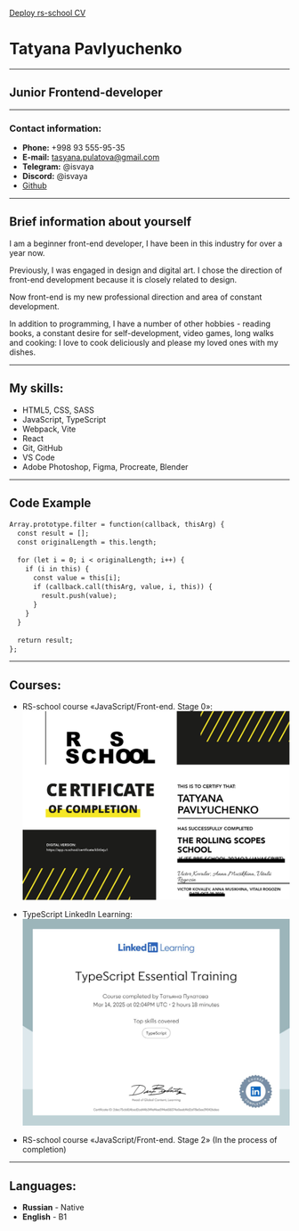 [Deploy rs-school CV](https://isvaya.github.io/rsschool-cv/cv)

# Tatyana Pavlyuchenko
---
## Junior Frontend-developer
---
### Contact information:
- **Phone:** +998 93 555-95-35
- **E-mail:** tasyana.pulatova@gmail.com
- **Telegram:** @isvaya
- **Discord:** @isvaya
- [Github](https://github.com/isvaya)

---

## Brief information about yourself

I am a beginner front-end developer, I have been in this industry for over a year now.

Previously, I was engaged in design and digital art. I chose the direction of front-end development because it is closely related to design.

Now front-end is my new professional direction and area of ​​constant development.

In addition to programming, I have a number of other hobbies - reading books, a constant desire for self-development, video games, long walks and cooking: I love to cook deliciously and please my loved ones with my dishes.

---

## My skills:
* HTML5, CSS, SASS
* JavaScript, TypeScript
* Webpack, Vite
* React
* Git, GitHub
* VS Code
* Adobe Photoshop, Figma, Procreate, Blender

---

## Code Example
```
Array.prototype.filter = function(callback, thisArg) {
  const result = [];
  const originalLength = this.length;

  for (let i = 0; i < originalLength; i++) {
    if (i in this) {
      const value = this[i];
      if (callback.call(thisArg, value, i, this)) {
        result.push(value);
      }
    }
  }

  return result;
};
```
---

## Courses:
* RS-school course  «JavaScript/Front-end. Stage 0»:
![stage0](/stage0.jpg)

* TypeScript LinkedIn Learning:
![TypeScript](/TSsert.jpeg)

* RS-school course  «JavaScript/Front-end. Stage 2» (In the process of completion)

---

## Languages:
* **Russian** - Native
* **English** - B1
